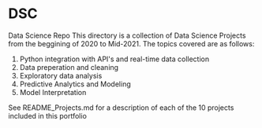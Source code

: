 # DSC
Data Science Repo
This directory is a collection of Data Science Projects from the beggining of 2020 to Mid-2021.
The topics covered are as follows:
1. Python integration with API's and real-time data collection
2. Data preperation and cleaning
3. Exploratory data analysis 
4. Predictive Analytics and Modeling 
5. Model Interpretation 

See README_Projects.md for a description of each of the 10 projects included in this portfolio
